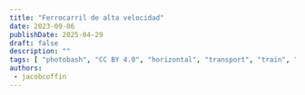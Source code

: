 ```yaml
---
title: "Ferrocarril de alta velocidad"
date: 2023-09-06
publishDate: 2025-04-29
draft: false
description: ""
tags: [ "photobash", "CC BY 4.0", "horizontal", "transport", "train", "forest"]
authors:
 - jacobcoffin
---
```

